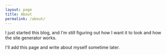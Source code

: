 ```yaml
---
layout: page
title: About
permalink: /about/
---
```



I just started this blog, and I'm still figuring out how I want it to look and how 
the site generator works.

I'll add this page and write about myself sometime later.
